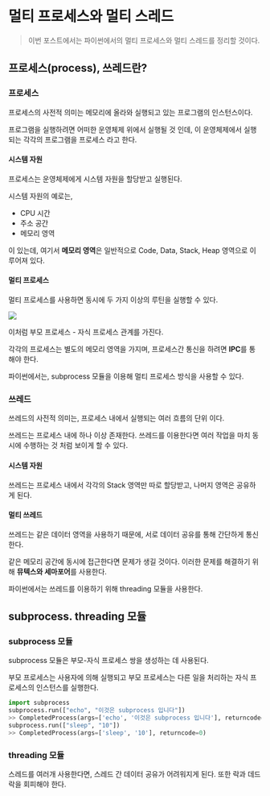 # 멀티 프로세스와 멀티 스레드

> 이번 포스트에서는 파이썬에서의 멀티 프로세스와 멀티 스레드를 정리할 것이다.



## 프로세스(process), 쓰레드란?

### 프로세스

프로세스의 사전적 의미는 메모리에 올라와 실행되고 있는 프로그램의 인스턴스이다. 

 프로그램을 실행하려면 어떠한 운영체제 위에서 실행될 것 인데, 이 운영체제에서 실행되는 각각의 프로그램을 프로세스 라고 한다.



#### 시스템 자원

프로세스는 운영체제에게 시스템 자원을 할당받고 실행된다.

시스템 자원의 예로는,

- CPU 시간
- 주소 공간
- 메모리 영역

이 있는데, 여기서 **메모리 영역**은 일반적으로 Code, Data, Stack, Heap 영역으로 이루어져 있다.



#### 멀티 프로세스

 멀티 프로세스를 사용하면 동시에 두 가지 이상의 루틴을 실행할 수 있다.

![](/image/multiprocess.png)



이처럼 부모 프로세스 - 자식 프로세스 관계를 가진다.

각각의 프로세스는 별도의 메모리 영역을 가지며, 프로세스간 통신을 하려면 **IPC**를 통해야 한다.



파이썬에서는, subprocess 모듈을 이용해 멀티 프로세스 방식을 사용할 수 있다.



### 쓰레드

쓰레드의 사전적 의미는, 프로세스 내에서 실행되는 여러 흐름의 단위 이다.

쓰레드는 프로세스 내에 하나 이상 존재한다.  쓰레드를 이용한다면 여러 작업을 마치 동시에 수행하는 것 처럼 보이게 할 수 있다. 



#### 시스템 자원

쓰레드는 프로세스 내에서 각각의 Stack 영역만 따로 할당받고, 나머지 영역은 공유하게 된다. 



#### 멀티 쓰레드

쓰레드는 같은 데이터 영역을 사용하기 때문에, 서로 데이터 공유를 통해 간단하게 통신한다. 

같은 메모리 공간에 동시에 접근한다면 문제가 생길 것이다. 이러한 문제를 해결하기 위해 **뮤텍스와 세마포어**를 사용한다.



파이썬에서는 쓰레드를 이용하기 위해 threading 모듈을 사용한다.





## subprocess. threading 모듈



### subprocess 모듈

subprocess 모듈은 부모-자식 프로세스 쌍을 생성하는 데 사용된다.

부모 프로세스는 사용자에 의해 실행되고 부모 프로세스는 다른 일을 처리하는 자식 프로세스의 인스턴스를 실행한다.



```python
import subprocess
subprocess.run(["echo", "이것은 subprocess 입니다"])
>> CompletedProcess(args=['echo', '이것은 subprocess 입니다'], returncode=0)
subprocess.run(["sleep", "10"])
>> CompletedProcess(args=['sleep', '10'], returncode=0)
```



### threading 모듈

스레드를 여러개 사용한다면,  스레드 간 데이터 공유가 어려워지게 된다. 또한 락과 데드락을 회피해야 한다.


